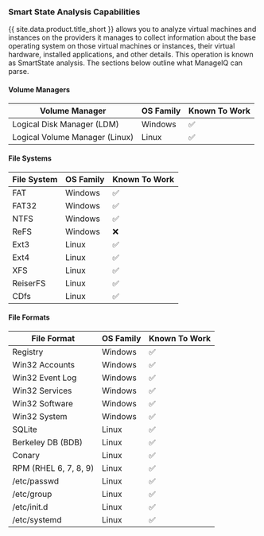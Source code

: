 ### Smart State Analysis Capabilities

{{ site.data.product.title_short }} allows you to analyze virtual machines and instances on the providers it manages to collect information about the base operating system on those virtual machines or instances, their virtual hardware, installed applications, and other details. This operation is known as SmartState analysis. The sections below outline what ManageIQ can parse.


#### Volume Managers

| Volume Manager                 | OS Family | Known To Work |
| -------------------------------| --------- | ------------- |
| Logical Disk Manager (LDM)     | Windows   | ✅            |
| Logical Volume Manager (Linux) | Linux     | ✅            |


#### File Systems

| File System | OS Family | Known To Work |
| ------------| --------- | ------------- |
| FAT         | Windows   | ✅            |
| FAT32       | Windows   | ✅            |
| NTFS        | Windows   | ✅            |
| ReFS        | Windows   | ❌            |
| Ext3        | Linux     | ✅            |
| Ext4        | Linux     | ✅            |
| XFS         | Linux     | ✅            |
| ReiserFS    | Linux     | ✅            |
| CDfs        | Linux     | ✅            |


#### File Formats

| File Format       | OS Family | Known To Work |
| ------------------| --------- | ------------- |
| Registry          | Windows   | ✅            |
| Win32 Accounts    | Windows   | ✅            |
| Win32 Event Log   | Windows   | ✅            |
| Win32 Services    | Windows   | ✅            |
| Win32 Software    | Windows   | ✅            |
| Win32 System      | Windows   | ✅            |
| SQLite            | Linux     | ✅            |
| Berkeley DB (BDB) | Linux     | ✅            |
| Conary            | Linux     | ✅            |
| RPM (RHEL 6, 7, 8, 9)  | Linux  | ✅          |
| /etc/passwd       | Linux     | ✅            |
| /etc/group        | Linux     | ✅            |
| /etc/init.d       | Linux     | ✅            |
| /etc/systemd      | Linux     | ✅            |
